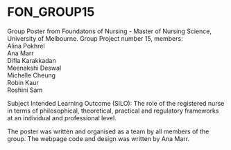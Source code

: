 # FON_GROUP15

Group Poster from Foundatons of Nursing  - Master of Nursing Science, University of Melbourne.
Group Project number 15, members:\
 Alina Pokhrel\
 Ana Marr\
 Difla Karakkadan\
 Meenakshi Deswal\
 Michelle Cheung\
 Robin Kaur\
 Roshini Sam 

Subject Intended Learning Outcome (SILO): The role of the registered nurse in terms of philosophical, theoretical, practical and regulatory frameworks 
at an individual and professional level.

The poster was written and organised as a team by all members of the group. 
The webpage code and design was written by Ana Marr.



